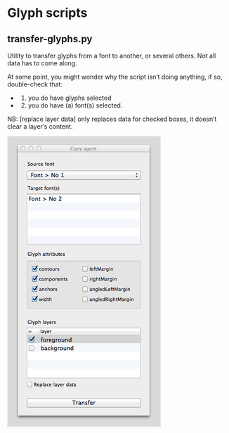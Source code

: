 Glyph scripts
================

## transfer-glyphs.py

Utility to transfer glyphs from a font to another, or several others. Not all data has to come along. 

At some point, you might wonder why the script isn’t doing anything, if so, double-check that:
+ 1. you do have glyphs selected 
+ 2. you do have (a) font(s)  selected.

NB: [replace layer data] only replaces data for checked boxes, it doesn’t clear a layer’s content. 

![alt tag](transfer-glyphs.png)

